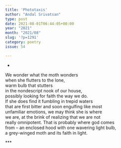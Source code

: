 ```yaml
---
title: 'Phototaxis'
author: "Andal Srivatsan"
type: post
date: 2021-08-01T06:44:05+00:00
year: "2021"
month: "2021/08"
slug: '?p=1291'
category: poetry
issue: 54

---
```

*

We wonder what the moth wonders  
when she flutters to the lone,  
warm bulb that stutters  
in the nondescript nook of our house,  
possibly looking for faith the way we do.  
If she does find it fumbling in trepid waters  
that are first bitter and soon engulfing like most  
unfamiliar emotions, we may think she is where  
we are, at the brink of realizing that we are not  
really omnipotent. That is probably where god comes  
from – an enclosed hood with one wavering light bulb,  
a grey-winged moth and its faith in light.

\***
